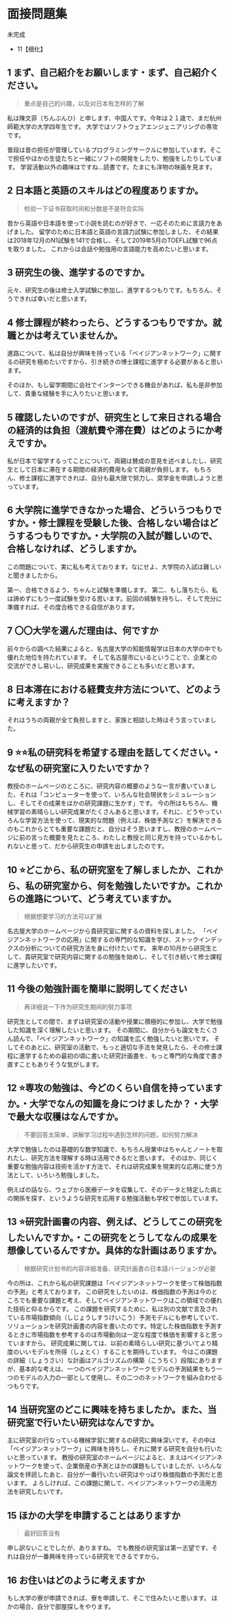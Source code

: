 # 面接問題集

未完成
- 11【细化】

## 1 まず、自己紹介をお願いします・まず、自己紹介ください。
> 重点是自己的兴趣，以及对日本有怎样的了解

私は陳文菲（ちんぶんひ）と申します、中国人です。今年は２１歳で、まだ杭州師範大学の大学四年生です。
大学ではソフトウェアエンジェニアリングの専攻です。

普段は昔の担任が管理しているプログラミングサークルに参加しています。そこで担任やほかの生徒たちと一緒にソフトの開発をしたり、勉強をしたりしています。
学習活動以外の趣味はですね…読書です。たまにも洋物の映画を見ます。

## 2 日本語と英語のスキルはどの程度ありますか。
> 检验一下证书获取时间和分数是不是符合实际

昔から英語や日本語を使って小説を読むのが好きで、一応そのために言語力をあげました。
留学のために日本語と英語の言語力試験に参加しました、その結果は2018年12月のN1試験を141で合格し、そして2019年5月のTOEFL試験で96点を取りました。
これからは会話や勉強用の言語能力を高めたいと思います。

## 3 研究生の後、進学するのですか。

元々、研究生の後は修士入学試験に参加し、進学するつもりです。もちろん、そうできれば幸いだと思います。

## 4 修士課程が終わったら、どうするつもりですか。就職とかは考えていませんか。

進路について、私は自分が興味を持っている「ベイジアンネットワーク」に関するの研究を極めたいですから、引き続きの博士課程に進学する必要があると思います。

そのほか、もし留学期間に会社でインターンできる機会があれば、私も是非参加して、貴重な経験を手に入りたいと思います。

## 5 確認したいのですが、研究生として来日される場合の経済的は負担（渡航費や滞在費）はどのようにか考えですか。

私が日本で留学するってことについて、両親は賛成の意見を述べましたし、研究生として日本に滞在する期間の経済的費用も全て両親が負担します。
もちろん、修士課程に進学できれば、自分も最大限で努力し、奨学金を申請しようと思っています。

## 6 大学院に進学できなかった場合、どういうつもりですか。・修士課程を受験した後、合格しない場合はどうするつもりですか。・大学院の入試が難しいので、合格しなければ、どうしますか。

この問題について、実に私も考えております。なにせよ、大学院の入試は難しいと聞きましたから。

第一、合格できるよう、ちゃんと試験を準備します。
第二、もし落ちたら、私は諦めずにもう一度試験を受ける思います。前回の経験を持ちし、そして充分に準備すれば、その度合格できる自信があります。

## 7 〇〇大学を選んだ理由は、何ですか

前々からの調べた結果によると、名古屋大学の知能情報学は日本の大学の中でも優れた地位を持たれています。
そして名古屋市にいるということで、企業との交流ができし易いし、研究成果を実施できることも多いだと思います。

## 8 日本滞在における経費支弁方法について、どのように考えますか？

それはうちの両親が全て負担しますと、家族と相談した時はそう言っていました。

## 9 ⭐️⭐️私の研究科を希望する理由を話してください。・なぜ私の研究室に入りたいですか？

教授のホームページのところに、研究内容の概要のような一言が書いていました、それは「コンピューターを使って、いろんな社会現状をシミュレーションし、そしてその成果をほかの研究課題に生かす」です。
今の所はもちろん、機械学習の素晴らしい研究成果がたくさんあると思います。それに、どうやっていろんな学習方法を使って、現実的な問題（例えば、株価予測など）を解決できるのもこれからとても重要な課題だと、自分はそう思いますし、教授のホームページに前の言った概要を見たところ、わたしと教授と同じ見方を持っているかもしれないと思って、だから研究生の申請を出しましたのです。

## 10 ⭐️どこから、私の研究室を了解しましたか、これから、私の研究室から、**何を勉強したいですか**。これからの進路について、どう考えていますか。
> 根据想要学习的方法可以扩展

名古屋大学のホームページから貴研究室に関するの資料を探しました。
「ベイジアンネットワークの応用」に関するの専門的な知識を学び、ストックインデックスの分析についての研究方法を身に付けたいです。
来年の10月から研究生として、貴研究室で研究内容に関するの勉強を始めし、そして引き続いて修士課程に進学したいです。

## 11 今後の勉強計画を簡単に説明してください
> 再详细说一下作为研究生期间的努力事项

研究生としての間で、まずは研究室の活動や授業に積極的に参加し、大学で勉強した知識を深く理解したいと思います。
その期間に、自分からも論文をたくさん読んで、「ベイジアンネットワーク」の知識を広く勉強したいと思いです。
そしてそのあとに、研究室の活動で、もっと適切な手法を発見したら、その修士課程に進学するための最初の頃に書いた研究計画書を、もっと専門的な角度で書き直すこともありそうな気がします。

## 12 ⭐️専攻の勉強は、今どのくらい自信を持っていますか。・大学でなんの知識を身につけましたか？・大学で最大な収穫はなんですか。
> 不要回答太简单，讲解学习过程中遇到怎样的问题，如何努力解决

大学で勉強したのは基礎的な数学知識で、もちろん授業中はちゃんとノートを取れたし、研究方法を理解する時は活用できるだと思います。
そのほか、同じく重要な勉強内容は技術を活かす方法で、それは研究成果を現実的な応用に使う方法として、いろいろ勉強しました。

例えばの話なら、ウェブから医療データを収集して、そのデータと特定した病との関係を探す、というような研究を応用する勉強活動も学校で参加しています。


## 13 ⭐️研究計画書の内容、例えば、どうしてこの研究をしたいんですか。・この研究をとうしてなんの成果を想像しているんですか。具体的な計画はありますか。
> 根据研究计划书的内容详细准备、研究計画書の日本語バージョンが必要

今の所は、これから私の研究課題は「ベイジアンネットワークを使って株価指数の予測」と考えております。
この研究をしたいのは、株価指数の予測は今のところでも重要な課題と考え、そしてベイジアンネットワークはこの領域での優れた技術と仰るからです。
この課題を研究するために、私は別の文献で言及されている市場指数傾向（しじょうしすうけいこう）予測モデルにも参考していて、ソリューションを研究計画書の内容を書いたのです。特定した株価指数を予測するときに市場指数を参考するのは市場動向は一定な程度で株価を影響すると思っていますから。
研究成果に関しては、以前の素晴らしい研究に基づいてより精度のいいモデルを所得（しょとく）することを期待しています。
今はこの課題の詳細（しょうさい）な計画はアルゴリズムの構築（こうちく）段階にありますが、基本的な考えは、一つのベイジアンネットワークモデルの予測結果をもう一つのモデルの入力の一部として使用し、その二つのネットワークを組み合わせるつもりです。

## 14 当研究室の**どこに**興味を持ちましたか。また、**当研究室で行いたい研究はなんですか**。

主に研究室の行なっている機械学習に関するの研究に興味深いです。その中は「ベイジアンネットワーク」に興味を持ちし、それに関する研究を自分も行いたいと思っています。
教授の研究室のホームページによると、まえはベイジアンネットワークを使って、企業倒産の予測とほかの課題もしていましたが、いろんな論文を拝読したあと、自分が一番行いたい研究はやっぱり株価指数の予測だと思います。
よろしければ、この課題に関して、ベイジアンネットワークの活用方法を研究したいです。


## 15 ほかの大学を申請することはありますか
> 最好回答没有

申し訳ないことでしたが、ありますね。
でも教授の研究室は第一志望です、それは自分が一番興味を持っている研究をできるですから。

## 16 お住いはどのように考えますか

もし大学の寮が申請できれば、寮を申請して、そこで住みたいと思います。
ほかの場合、自分で部屋探しをやります。


